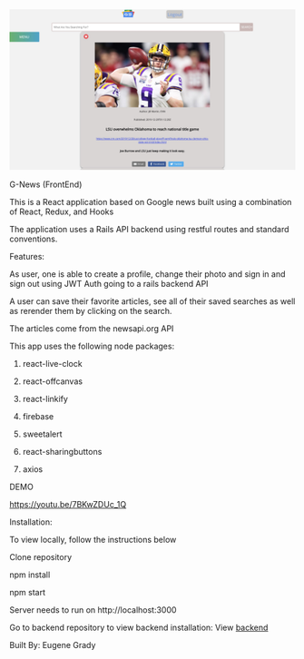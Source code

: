 

<img src="src/g-news-app-img.jpg" />


G-News (FrontEnd)

This is a React application based on Google news built using a combination of React, Redux, and Hooks

The application uses a Rails API backend using restful routes and standard conventions.

Features:

As user, one is able to create a profile, change their photo and sign in and sign out using JWT Auth going to a rails backend API

A user can save their favorite articles, see all of their saved searches as well as rerender them by clicking on the search.

The articles come from the newsapi.org API

This app uses the following node packages:

1. react-live-clock

2. react-offcanvas

3. react-linkify

4. firebase

5. sweetalert

6. react-sharingbuttons

7. axios

DEMO

https://youtu.be/7BKwZDUc_1Q

Installation:

To view locally, follow the instructions below

Clone repository

npm install

npm start

Server needs to run on http://localhost:3000

Go to backend repository to view backend installation: View [backend](https://github.com/Genegrady/G-News-API)

Built By: Eugene Grady

